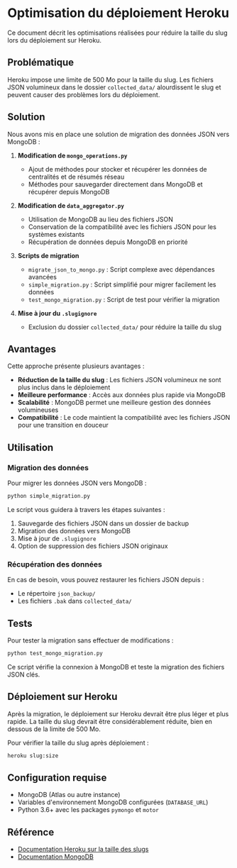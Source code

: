 # Optimisation du déploiement Heroku

Ce document décrit les optimisations réalisées pour réduire la taille du slug lors du déploiement sur Heroku.

## Problématique

Heroku impose une limite de 500 Mo pour la taille du slug. Les fichiers JSON volumineux dans le dossier `collected_data/` alourdissent le slug et peuvent causer des problèmes lors du déploiement.

## Solution

Nous avons mis en place une solution de migration des données JSON vers MongoDB :

1. **Modification de `mongo_operations.py`**
   - Ajout de méthodes pour stocker et récupérer les données de centralités et de résumés réseau
   - Méthodes pour sauvegarder directement dans MongoDB et récupérer depuis MongoDB

2. **Modification de `data_aggregator.py`**
   - Utilisation de MongoDB au lieu des fichiers JSON
   - Conservation de la compatibilité avec les fichiers JSON pour les systèmes existants
   - Récupération de données depuis MongoDB en priorité

3. **Scripts de migration**
   - `migrate_json_to_mongo.py` : Script complexe avec dépendances avancées
   - `simple_migration.py` : Script simplifié pour migrer facilement les données
   - `test_mongo_migration.py` : Script de test pour vérifier la migration

4. **Mise à jour du `.slugignore`**
   - Exclusion du dossier `collected_data/` pour réduire la taille du slug

## Avantages

Cette approche présente plusieurs avantages :

- **Réduction de la taille du slug** : Les fichiers JSON volumineux ne sont plus inclus dans le déploiement
- **Meilleure performance** : Accès aux données plus rapide via MongoDB
- **Scalabilité** : MongoDB permet une meilleure gestion des données volumineuses
- **Compatibilité** : Le code maintient la compatibilité avec les fichiers JSON pour une transition en douceur

## Utilisation

### Migration des données

Pour migrer les données JSON vers MongoDB :

```bash
python simple_migration.py
```

Le script vous guidera à travers les étapes suivantes :
1. Sauvegarde des fichiers JSON dans un dossier de backup
2. Migration des données vers MongoDB
3. Mise à jour de `.slugignore`
4. Option de suppression des fichiers JSON originaux

### Récupération des données

En cas de besoin, vous pouvez restaurer les fichiers JSON depuis :
- Le répertoire `json_backup/`
- Les fichiers `.bak` dans `collected_data/`

## Tests

Pour tester la migration sans effectuer de modifications :

```bash
python test_mongo_migration.py
```

Ce script vérifie la connexion à MongoDB et teste la migration des fichiers JSON clés.

## Déploiement sur Heroku

Après la migration, le déploiement sur Heroku devrait être plus léger et plus rapide. La taille du slug devrait être considérablement réduite, bien en dessous de la limite de 500 Mo.

Pour vérifier la taille du slug après déploiement :

```bash
heroku slug:size
```

## Configuration requise

- MongoDB (Atlas ou autre instance)
- Variables d'environnement MongoDB configurées (`DATABASE_URL`)
- Python 3.6+ avec les packages `pymongo` et `motor`

## Référence

- [Documentation Heroku sur la taille des slugs](https://devcenter.heroku.com/articles/slug-compiler#slug-size)
- [Documentation MongoDB](https://docs.mongodb.com/) 